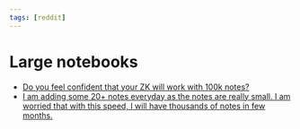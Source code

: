 ```yaml
---
tags: [reddit]
---
```


# Large notebooks

- [Do you feel confident that your ZK will work with 100k notes?](https://www.reddit.com/r/Zettelkasten/comments/jnydrf/do_you_feel_confident_that_your_zk_will_work_with/)
- [I am adding some 20+ notes everyday as the notes are really small. I am worried that with this speed, I will have thousands of notes in few months.](https://www.reddit.com/r/Zettelkasten/comments/jnr3kp/how_many_number_of_notes_u_have/)
